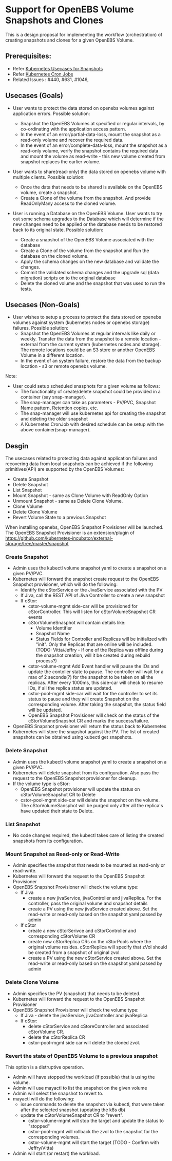 # Support for OpenEBS Volume Snapshots and Clones

This is a design proposal for implementing the workflow (orchestration) of creating snapshots and clones for a given OpenEBS Volume. 

## Prerequisites:
- Refer [Kubernetes Usecases for Snapshots](https://github.com/kubernetes-incubator/external-storage/blob/master/snapshot/doc/user-guide.md)
- Refer [Kubernetes Cron Jobs](https://kubernetes.io/docs/concepts/workloads/controllers/cron-jobs/)
- Related Issues : #440, #631, #1046, 

## Usecases (Goals)
- User wants to protect the data stored on openebs volumes against application errors. 
  Possible solution:
  * Snapshot the OpenEBS Volumes at specified or regular intervals, by co-ordinating with the application access pattern. 
  * In the event of an error/partial-data-loss, mount the snapshot as a read-only volume and recover the required data.
  * In the event of an error/complete-data-loss, mount the snapshot as a read-only volume, verify the snapshot contains the required data and mount the volume as read-write - this new volume created from snapshot replaces the earlier volume. 

- User wants to share(read-only) the data stored on openebs volume with multiple clients. 
  Possible solution:
  * Once the data that needs to be shared is available on the OpenEBS volume, create a snapshot. 
  * Create a Clone of the volume from the snapshot. And provide ReadOnlyMany access to the cloned volume. 

- User is running a Database on the OpenEBS Volume. User wants to try out some schema upgrades to the Database which will determine if the new changes need to be applied or the database needs to be restored back to its original state. 
  Possible solution:
  * Create a snapshot of the OpenEBS Volume associated with the database
  * Create a Clone of the volume from the snapshot and Run the database on the cloned volume.
  * Apply the schema changes on the new database and validate the changes.
  * Commit the validated schema changes and the upgrade sql (data migration) scripts on to the original database
  * Delete the cloned volume and the snapshot that was used to run the tests.

## Usecases (Non-Goals)
- User wishes to setup a process to protect the data stored on openebs volumes against system (kubernetes nodes or openebs storage) failures.
  Possible solution:
  * Snapshot the OpenEBS Volumes at regular intervals like daily or weekly. Transfer the data from the snapshot to a remote location - external from the current system (kubernetes nodes and storage). The remote locations could be an S3 store or another OpenEBS Volume in a different location.
  * In the event of an system failure, restore the data from the backup location - s3 or remote openebs volume.

Note:
- User could setup scheduled snasphots for a given volume as follows:
  * The functionality of create/delete snapshot could be provided in a container (say snap-manager).
  * The snap-manager can take as parameters - PV/PVC, Snapshot Name pattern, Retention copies, etc.
  * The snap-manager will use kubernetes api for creating the snapshot and deleting the older snapshot
  * A Kubernetes CronJob with desired schedule can be setup with the above container(snap-manager). 

## Desgin

The usecases related to protecting data against application failures and recovering data from local snapshots can be achieved if the following primitives(API) are supported by the OpenEBS Volumes:
- Create Snapshot
- Delete Snapshot
- List Snapshot
- Mount Snapshot - same as Clone Volume with ReadOnly Option
- Unmount Snapshot - same as Delete Clone Volume.
- Clone Volume
- Delete Clone Volume
- Revert Volume State to a previous Snapshot

When installing openebs, OpenEBS Snapshot Provisioner will be launched. The OpenEBS Snapshot Provisioner is an extension/plugin of https://github.com/kubernetes-incubator/external-storage/tree/master/snapshot

### Create Snapshot
* Admin uses the kubectl volume snapshot yaml to create a snapshot on a given PV/PVC. 
* Kubernetes will forward the snapshot create request to the OpenEBS Snapshot provisioner, which will do the following:
  - Identify the cStorService or the JivaService associated with the PV
  - If Jiva, call the REST API of Jiva Controller to create a new snapshot
  - If cStor: 
    * cstor-volume-mgmt side-car will be provisioned for cStorController. This will listen for cStorVolumeSnapshot CR events
    * cStorVolumeSnasphot will contain details like:
      - Volume Identifier
      - Snapshot Name
      - Status Fields for Controller and Replicas will be initialized with "init". Only the Replicas that are online will be included.
      (TODO: Vitta/Jeffry - If one of the Replica was offline during the snapshot creation, will it be created during rebuild process?)
    * cstor-volume-mgmt Add Event handler will pause the IOs and update the contoller state to pause. The controller will wait for a max of 2 seconds(?) for the snapshot to be taken on all the replicas. After every 1000ms, this side-car will check to resume IOs, if all the replica status are updated. 
    * cstor-pool-mgmt side-car will wait for the controller to set its status to pause and they will create Snapshot on the corresponding volume. After taking the snapshot, the status field will be updated. 
    * OpenEBS Snapshot Provisioner will check on the status of the cStorVolumeSnapshot CR and marks the success/failure.
* OpenEBS Snapshot provisioner will return the status back to Kubernetes
* Kubernetes will store the snapshot against the PV. The list of created snapshots can be obtained using kubectl get snapshots.

### Delete Snapshot
* Admin uses the kubectl volume snapshot yaml to create a snapshot on a given PV/PVC. 
* Kubernetes will delete snapshot from its configuration. Also pass the request to the OpenEBS Snapshot provisioner for cleanup. 
* If the volume type is cStor:
  * OpenEBS Snapshot provisioner will update the status on cStorVolumeSnapshot CR to Delete
  * cstor-pool-mgmt side-car will delete the snapshot on the volume. The cStorVolumeSansphot will be purged only after all the replica's have updated their state to Delete. 


### List Snapshot
* No code changes required, the kubectl takes care of listing the created snapshots from its configuration.

### Mount Snapshot as Read-only or Read-Write
* Admin specifies the snapshot that needs to be mounted as read-only or read-write.
* Kubernetes will forward the request to the OpenEBS Snapshot Provisioner
* OpenEBS Snapshot Provisioner will check the volume type:
  - If Jiva
    * create a new jivaService, jivaController and jivaReplica. For the controller, pass the original volume and snapshot details
    * create a PV using the new jivaService created above. Set the read-write or read-only based on the snapshot yaml passed by admin
  - If cStor
    * create a new cStorSerivce and cStorController and corresponding cStorVolume CR
    * create new cStorReplica CRs on the cStorPools where the original volume resides. cStorReplica will specify that zVol should be created from a snapshot of original zvol.
    * create a PV using the new cStorService created above. Set the read-write or read-only based on the snapshot yaml passed by admin

### Delete Clone Volume
* Admin specifies the PV (snapshot) that needs to be deleted. 
* Kubernetes will forward the request to the OpenEBS Snapshot Provisioner
* OpenEBS Snapshot Provisioner will check the volume type:
  - If Jiva - delete the jivaService, jivaController and jivaReplica
  - If cStor:
    * delete cStorService and cStoreController and associated cStorVolume CR. 
    * delete the cStorReplica CR
    * cstor-pool-mgmt side car will delete the cloned zvol. 

### Revert the state of OpenEBS Volume to a previous snapshot
This option is a distruptive operation.
* Admin will have stopped the workload (if possible) that is using the volume.
* Admin will use mayactl to list the snapshot on the given volume
* Admin will select the snapshot to revert to. 
* mayactl will do the following:
  - issue commands to delete the snapshot via kubectl, that were taken after the selected snapshot (updating the k8s db)
  - update the cStorVolumeSnapshot CR to "revert". 
    * cstor-volume-mgmt will stop the target and update the status to "stopped"
    * cstor-pool-mgmt will rollback the zvol to the snapshot for the corresponding volumes. 
    * cstor-volume-mgmt will start the target (TODO - Confirm with Jeffry/Vitta)
* Admin will start (or restart) the workload.

